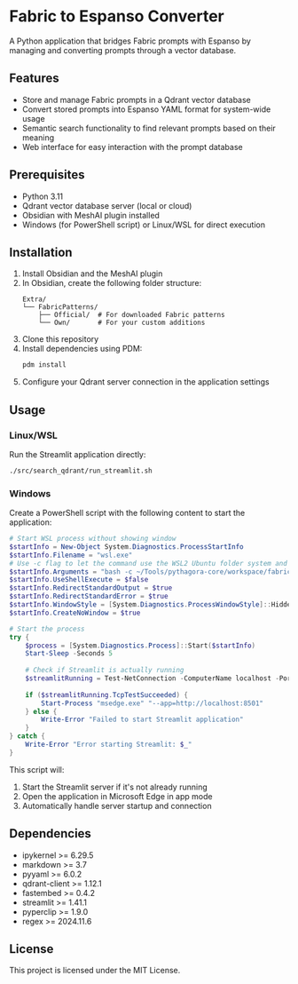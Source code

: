 # Fabric to Espanso Converter

A Python application that bridges Fabric prompts with Espanso by managing and converting prompts through a vector database.

## Features

- Store and manage Fabric prompts in a Qdrant vector database
- Convert stored prompts into Espanso YAML format for system-wide usage
- Semantic search functionality to find relevant prompts based on their meaning
- Web interface for easy interaction with the prompt database

## Prerequisites

- Python 3.11
- Qdrant vector database server (local or cloud)
- Obsidian with MeshAI plugin installed
- Windows (for PowerShell script) or Linux/WSL for direct execution

## Installation

1. Install Obsidian and the MeshAI plugin
2. In Obsidian, create the following folder structure:
   ```
   Extra/
   └── FabricPatterns/
       ├── Official/  # For downloaded Fabric patterns
       └── Own/       # For your custom additions
   ```
3. Clone this repository
4. Install dependencies using PDM:
   ```bash
   pdm install
   ```
5. Configure your Qdrant server connection in the application settings

## Usage

### Linux/WSL

Run the Streamlit application directly:
```bash
./src/search_qdrant/run_streamlit.sh
```

### Windows

Create a PowerShell script with the following content to start the application:

```powershell
# Start WSL process without showing window
$startInfo = New-Object System.Diagnostics.ProcessStartInfo
$startInfo.Filename = "wsl.exe"
# Use -c flag to let the command use the WSL2 Ubuntu folder system and not the Windows
$startInfo.Arguments = "bash -c ~/Tools/pythagora-core/workspace/fabrics_processor/src/search_qdrant/run_streamlit.sh"
$startInfo.UseShellExecute = $false
$startInfo.RedirectStandardOutput = $true
$startInfo.RedirectStandardError = $true
$startInfo.WindowStyle = [System.Diagnostics.ProcessWindowStyle]::Hidden
$startInfo.CreateNoWindow = $true

# Start the process
try {
    $process = [System.Diagnostics.Process]::Start($startInfo)
    Start-Sleep -Seconds 5
    
    # Check if Streamlit is actually running
    $streamlitRunning = Test-NetConnection -ComputerName localhost -Port 8501 -WarningAction SilentlyContinue
    
    if ($streamlitRunning.TcpTestSucceeded) {
        Start-Process "msedge.exe" "--app=http://localhost:8501"
    } else {
        Write-Error "Failed to start Streamlit application"
    }
} catch {
    Write-Error "Error starting Streamlit: $_"
}
```

This script will:
1. Start the Streamlit server if it's not already running
2. Open the application in Microsoft Edge in app mode
3. Automatically handle server startup and connection

## Dependencies

- ipykernel >= 6.29.5
- markdown >= 3.7
- pyyaml >= 6.0.2
- qdrant-client >= 1.12.1
- fastembed >= 0.4.2
- streamlit >= 1.41.1
- pyperclip >= 1.9.0
- regex >= 2024.11.6

## License

This project is licensed under the MIT License.
